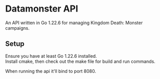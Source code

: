 # Datamonster API

An API written in Go 1.22.6 for managing Kingdom Death: Monster campaigns.

## Setup

Ensure you have at least Go 1.22.6 installed.  
Install cmake, then check out the make file for build and run commands.  

When running the api it'll bind to port 8080.
